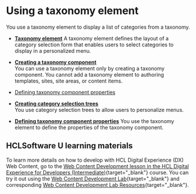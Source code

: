 # Using a taxonomy element

You use a taxonomy element to display a list of categories from a taxonomy.

- **[Taxonomy element](wcm_dev_elements_taxonomy.md)**
A taxonomy element defines the layout of a category selection form that enables users to select categories to display in a personalized menu.

-   **[Creating a taxonomy component](wcm_dev_elements_taxonomy_creating.md)**  
You can use a taxonomy element only by creating a taxonomy component. You cannot add a taxonomy element to authoring templates, sites, site areas, or content items.
- [Defining taxonomy component properties]()

-   **[Creating category selection trees](wcm_dev_elements_taxonomy_selectiontrees.md)**  
You use category selection trees to allow users to personalize menus.

- **[Defining taxonomy component properties](wcm_dev_elements_taxonomy_props.md)**
You use the taxonomy element to define the properties of the taxonomy component.

## HCLSoftware U learning materials

To learn more details on how to develop with HCL Digital Experience (DX) Web Content, go to the [Web Content Development lesson in the HCL Digital Experience for Developers (Intermediate)](https://hclsoftwareu.hcltechsw.com/component/axs/?view=sso_config&id=3&forward=https%3A%2F%2Fhclsoftwareu.hcltechsw.com%2Fcourses%2Flesson%2F%3Fid%3D3500){target="_blank"} course. You can try it out using the [Web Content Development Lab](https://hclsoftwareu.hcltechsw.com/images/Lc4sMQCcN5uxXmL13gSlsxClNTU3Mjc3NTc4MTc2/DS_Academy/DX/Developer/HDX-DEV-200_Web_Content_Development.pdf){target="_blank"} and corresponding [Web Content Development Lab Resources](https://hclsoftwareu.hcltechsw.com/images/Lc4sMQCcN5uxXmL13gSlsxClNTU3Mjc3NTc4MTc2/DS_Academy/DX/Developer/HDX-DEV-200_Web_Content_Development_Lab_Resources.zip){target="_blank"}.

